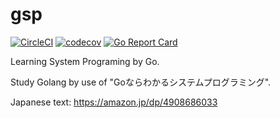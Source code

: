 # gsp
[![CircleCI](https://circleci.com/gh/budougumi0617/gsp/tree/master.svg?style=svg)](https://circleci.com/gh/budougumi0617/gsp/tree/master)
[![codecov](https://codecov.io/gh/budougumi0617/gsp/branch/master/graph/badge.svg)](https://codecov.io/gh/budougumi0617/gsp)
[![Go Report Card](https://goreportcard.com/badge/github.com/budougumi0617/gsp)](https://goreportcard.com/report/github.com/budougumi0617/gsp)

Learning System Programing by Go.

Study Golang by use of "Goならわかるシステムプログラミング".

Japanese text: https://amazon.jp/dp/4908686033  
